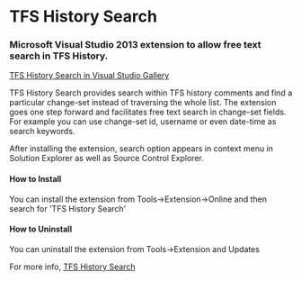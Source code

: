 # TFS History Search
<h3>Microsoft Visual Studio 2013 extension to allow free text search in TFS History.</h3>
<a href="https://marketplace.visualstudio.com/items?itemName=jvasani.TFSHistorySearch">TFS History Search in Visual Studio Gallery</a>

TFS History Search provides search within TFS history comments and find a particular change-set instead of traversing the whole list. The extension goes one step forward and facilitates free text search in change-set fields. For example you can use change-set id, username or even date-time as search keywords.

After installing the extension, search option appears in context menu in Solution Explorer as well as Source Control Explorer.

<h4>How to Install</h4>
You can install the extension from Tools->Extension->Online and then search for 'TFS History Search'

<h4>How to Uninstall</h4>
You can uninstall the extension from Tools->Extension and Updates

For more info,  <a href="https://marketplace.visualstudio.com/items?itemName=jvasani.TFSHistorySearch">TFS History Search</a>

